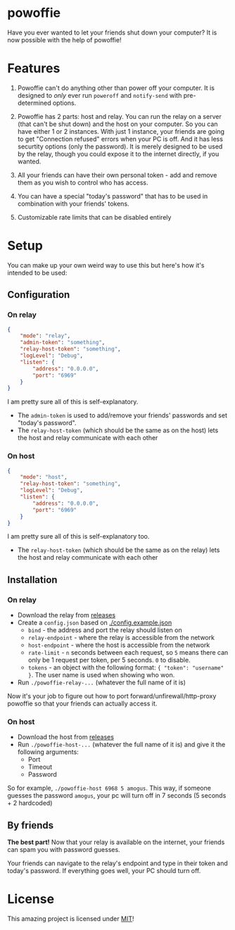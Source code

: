 # powoffie
Have you ever wanted to let your friends shut down your computer? It is now possible with the help of powoffie!

# Features
1. Powoffie can't do anything other than power off your computer. It is designed to _only_  ever run `poweroff` and `notify-send` with pre-determined options.

1. Powoffie has 2 parts: host and relay.
You can run the relay on a server (that can't be shut down) and the host on your computer. So you can have either 1 or 2 instances.
With just 1 instance, your friends are going to get "Connection refused" errors when your PC is off. And it has less securtity options (only the password). It is merely designed to be used by the relay, though you could expose it to the internet directly, if you wanted.

1. All your friends can have their own personal token - add and remove them as you wish to control who has access.

1. You can have a special "today's password" that has to be used in combination with your friends' tokens.

1. Customizable rate limits that can be disabled entirely

# Setup
You can make up your own weird way to use this but here's how it's intended to be used:

## Configuration
### On relay
```json
{
    "mode": "relay",
    "admin-token": "something",
    "relay-host-token": "something",
    "logLevel": "Debug",
    "listen": {
        "address": "0.0.0.0",
        "port": "6969"
    }
}
```

I am pretty sure all of this is self-explanatory.

- The `admin-token` is used to add/remove your friends' passwords and set "today's password".
- The `relay-host-token` (which should be the same as on the host) lets the host and relay communicate with each other

### On host
```json
{
    "mode": "host",
    "relay-host-token": "something",
    "logLevel": "Debug",
    "listen": {
        "address": "0.0.0.0",
        "port": "6969"
    }
}
```

I am pretty sure all of this is self-explanatory too.

- The `relay-host-token` (which should be the same as on the relay) lets the host and relay communicate with each other

## Installation
### On relay
- Download the relay from [releases](https://github.com/wait-what/powoffie/releases)
- Create a `config.json` based on [./config.example.json](./config.example.json)
    - `bind` - the address and port the relay should listen on
    - `relay-endpoint` - where the relay is accessible from the network
    - `host-endpoint` - where the host is accessible from the network
    - `rate-limit` - `n` seconds between each request, so `5` means there can only be 1 request per token, per 5 seconds. `0` to disable.
    - `tokens` - an object with the following format: `{ "token": "username" }`. The user name is used when showing who won.
- Run `./powoffie-relay-...` (whatever the full name of it is)

Now it's your job to figure out how to port forward/unfirewall/http-proxy powoffie so that your friends can actually access it.

### On host
- Download the host from [releases](https://github.com/wait-what/powoffie/releases)
- Run `./powoffie-host-...` (whatever the full name of it is) and give it the following arguments:
    - Port
    - Timeout
    - Password

So for example, `./powoffie-host 6968 5 amogus`. This way, if someone guesses the password `amogus`, your pc will turn off in 7 seconds (5 seconds + 2 hardcoded)

## By friends
**The best part!** Now that your relay is available on the internet, your friends can spam you with password guesses.

Your friends can navigate to the relay's endpoint and type in their token and today's password. If everything goes well, your PC should turn off.

# License
This amazing project is licensed under [MIT](./LICENSE)!

